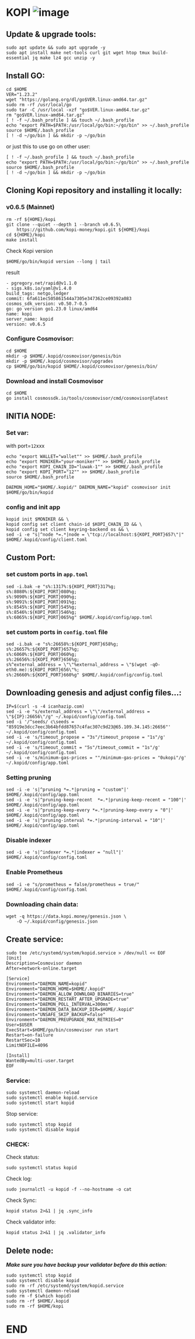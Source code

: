 
# KOPI ![image](https://github.com/user-attachments/assets/9f5f12f8-5958-4e5e-9a72-764cdfe1c8ac)



## Update & upgrade tools:
```
sudo apt update && sudo apt upgrade -y
sudo apt install make net-tools curl git wget htop tmux build-essential jq make lz4 gcc unzip -y
```

## Install GO:
```
cd $HOME
VER="1.23.2"
wget "https://golang.org/dl/go$VER.linux-amd64.tar.gz"
sudo rm -rf /usr/local/go
sudo tar -C /usr/local -xzf "go$VER.linux-amd64.tar.gz"
rm "go$VER.linux-amd64.tar.gz"
[ ! -f ~/.bash_profile ] && touch ~/.bash_profile
echo "export PATH=$PATH:/usr/local/go/bin:~/go/bin" >> ~/.bash_profile
source $HOME/.bash_profile
[ ! -d ~/go/bin ] && mkdir -p ~/go/bin
```

or just this to use go on other user:
```
[ ! -f ~/.bash_profile ] && touch ~/.bash_profile
echo "export PATH=$PATH:/usr/local/go/bin:~/go/bin" >> ~/.bash_profile
source $HOME/.bash_profile
[ ! -d ~/go/bin ] && mkdir -p ~/go/bin
```


## Cloning Kopi repository and installing it locally:

### v0.6.5 (Mainnet)

```
rm -rf ${HOME}/kopi
git clone --quiet --depth 1 --branch v0.6.5\
    https://github.com/kopi-money/kopi.git ${HOME}/kopi
cd ${HOME}/kopi
make install
```

Check Kopi version
```
$HOME/go/bin/kopid version --long | tail
```

result
```
- pgregory.net/rapid@v1.1.0
- sigs.k8s.io/yaml@v1.4.0
build_tags: netgo,ledger
commit: 6fa611ec505861544a7305e347362ce09392a083
cosmos_sdk_version: v0.50.7-0.5
go: go version go1.23.0 linux/amd64
name: kopi
server_name: kopid
version: v0.6.5
```


### Configure Cosmovisor:
```
cd $HOME
mkdir -p $HOME/.kopid/cosmovisor/genesis/bin
mkdir -p $HOME/.kopid/cosmovisor/upgrades
cp $HOME/go/bin/kopid $HOME/.kopid/cosmovisor/genesis/bin/
```


### Download and install Cosmovisor
```
cd $HOME
go install cosmossdk.io/tools/cosmovisor/cmd/cosmovisor@latest
```

## INITIA NODE:
### Set var: 
with port=`12`xxx

```
echo "export WALLET="wallet"" >> $HOME/.bash_profile
echo "export MONIKER="your-moniker"" >> $HOME/.bash_profile
echo "export KOPI_CHAIN_ID="luwak-1"" >> $HOME/.bash_profile
echo "export KOPI_PORT="12"" >> $HOME/.bash_profile
source $HOME/.bash_profile
```

```
DAEMON_HOME="$HOME/.kopid/" DAEMON_NAME="kopid" cosmovisor init $HOME/go/bin/kopid
```

### config and init app
```
kopid init $MONIKER && \
kopid config set client chain-id $KOPI_CHAIN_ID && \
kopid config set client keyring-backend os && \
sed -i -e "s|^node *=.*|node = \"tcp://localhost:${KOPI_PORT}657\"|" $HOME/.kopid/config/client.toml
```

## Custom Port:
### set custom ports in `app.toml`
```
sed -i.bak -e "s%:1317%:${KOPI_PORT}317%g;
s%:8080%:${KOPI_PORT}080%g;
s%:9090%:${KOPI_PORT}090%g;
s%:9091%:${KOPI_PORT}091%g;
s%:8545%:${KOPI_PORT}545%g;
s%:8546%:${KOPI_PORT}546%g;
s%:6065%:${KOPI_PORT}065%g" $HOME/.kopid/config/app.toml
```

### set custom ports in `config.toml` file
```
sed -i.bak -e "s%:26658%:${KOPI_PORT}658%g;
s%:26657%:${KOPI_PORT}657%g;
s%:6060%:${KOPI_PORT}060%g;
s%:26656%:${KOPI_PORT}656%g;
s%^external_address = \"\"%external_address = \"$(wget -qO- eth0.me):${KOPI_PORT}656\"%;
s%:26660%:${KOPI_PORT}660%g" $HOME/.kopid/config/config.toml
```


## Downloading genesis and adjust config files...:

```
IP=$(curl -s -4 icanhazip.com)
sed -i -e "s/external_address = \"\"/external_address = \"${IP}:26656\"/g" ~/.kopid/config/config.toml
sed -i '/^seeds/ c\seeds = "85919e3dcc7eec3b64bfdd87657c4fac307c9d23@65.109.34.145:26656"' ~/.kopid/config/config.toml
sed -i -e 's/timeout_propose = "3s"/timeout_propose = "1s"/g' ~/.kopid/config/config.toml
sed -i -e 's/timeout_commit = "5s"/timeout_commit = "1s"/g' ~/.kopid/config/config.toml
sed -i -e 's/minimum-gas-prices = ""/minimum-gas-prices = "0ukopi"/g' ~/.kopid/config/app.toml
```


### Setting pruning
```
sed -i -e 's|^pruning *=.*|pruning = "custom"|' $HOME/.kopid/config/app.toml
sed -i -e 's|^pruning-keep-recent  *=.*|pruning-keep-recent = "100"|' $HOME/.kopid/config/app.toml
sed -i -e 's|^pruning-keep-every *=.*|pruning-keep-every = "0"|' $HOME/.kopid/config/app.toml
sed -i -e 's|^pruning-interval *=.*|pruning-interval = "10"|' $HOME/.kopid/config/app.toml
```

### Disable indexer
```
sed -i -e 's|^indexer *=.*|indexer = "null"|' $HOME/.kopid/config/config.toml
```

### Enable Prometheus
```
sed -i -e "s/prometheus = false/prometheus = true/" $HOME/.kopid/config/config.toml
```

### Downloading chain data:
```
wget -q https://data.kopi.money/genesis.json \
    -O ~/.kopid/config/genesis.json
```


## Create service:
```
sudo tee /etc/systemd/system/kopid.service > /dev/null << EOF
[Unit]
Description=Cosmovisor daemon
After=network-online.target

[Service]
Environment="DAEMON_NAME=kopid"
Environment="DAEMON_HOME=$HOME/.kopid"
Environment="DAEMON_ALLOW_DOWNLOAD_BINARIES=true"
Environment="DAEMON_RESTART_AFTER_UPGRADE=true"
Environment="DAEMON_POLL_INTERVAL=300ms"
Environment="DAEMON_DATA_BACKUP_DIR=$HOME/.kopid"
Environment="UNSAFE_SKIP_BACKUP=false"
Environment="DAEMON_PREUPGRADE_MAX_RETRIES=0"
User=$USER
ExecStart=$HOME/go/bin/cosmovisor run start
Restart=on-failure
RestartSec=10
LimitNOFILE=4096

[Install]
WantedBy=multi-user.target
EOF
```



### Service:
```
sudo systemctl daemon-reload
sudo systemctl enable kopid.service
sudo systemctl start kopid
```

Stop service:
```
sudo systemctl stop kopid
sudo systemctl disable kopid
```


### CHECK:
Check status:
```
sudo systemctl status kopid
```

Check log:
```
sudo journalctl -u kopid -f --no-hostname -o cat
```

Check Sync:
```
kopid status 2>&1 | jq .sync_info
```

Check validator info:
```
kopid status 2>&1 | jq .validator_info
```


## Delete node:
**_Make sure you have backup your validator before do this action:_**

```
sudo systemctl stop kopid
sudo systemctl disable kopid
sudo rm -rf /etc/systemd/system/kopid.service
sudo systemctl daemon-reload
sudo rm -f $(which kopid)
sudo rm -rf $HOME/.kopid
sudo rm -rf $HOME/kopi
```

# END
